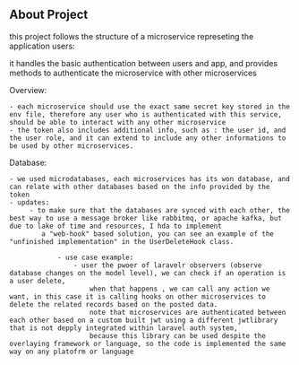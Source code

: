 ## About Project

this project follows the structure of  a microservice represeting the application users:

it handles the basic authentication between users and app,
and provides methods to authenticate the microservice with other microservices

Overview: 

    - each microservice should use the exact same secret key stored in the env file, therefore any user who is authenticated with this service, should be able to interact with any other microservice
    - the token also includes additional info, such as : the user id, and the user role, and it can extend to include any other informations to be used by other microservices.

Database: 
    
    - we used microdatabases, each microservices has its won database, and can relate with other databases based on the info provided by the token
    - updates:
         - to make sure that the databases are synced with each other, the best way to use a message broker like rabbitmq, or apache kafka, but due to lake of time and resources, I hda to implement 
            a "web-hook" based solution, you can see an example of the "unfinished implementation" in the UserDeleteHook class.
            
                - use case example: 
                    - user the pwoer of laravelr observers (observe database changes on the model level), we can check if an operation is  a user delete, 
                        when that happens , we can call any action we want, in this case it is calling hooks on other microservices to delete the related records based on the posted data.
                        note that microservices are authenticated between each other based on a custom built jwt using a different jwtlibrary that is not depply integrated within laravel auth system,
                        because this library can be used despite the overlaying framework or language, so the code is implemented the same way on any platofrm or language
